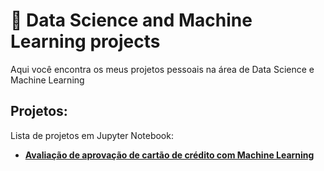 # 📔 Data Science and Machine Learning projects

Aqui você encontra os meus projetos pessoais na área de Data Science e Machine Learning

## Projetos:
Lista de projetos em Jupyter Notebook:

* **[Avaliação de aprovação de cartão de crédito com Machine Learning](https://github.com/dougpcorrea/data_science/tree/main/1.%20Credit%20card%20aproval%20rating)** 
